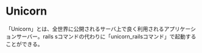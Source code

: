 # Unicorn
「Unicorn」とは、全世界に公開されるサーバ上で良く利用されるアプリケーションサーバー。rails sコマンドの代わりに「unicorn_railsコマンド」で起動することができる。
